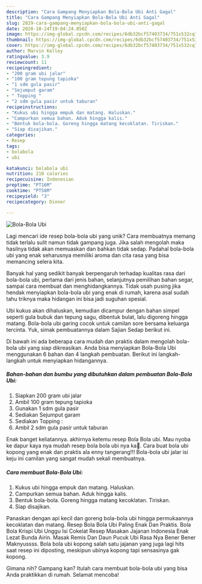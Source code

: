 ```yaml
---
description: "Cara Gampang Menyiapkan Bola-Bola Ubi Anti Gagal"
title: "Cara Gampang Menyiapkan Bola-Bola Ubi Anti Gagal"
slug: 2829-cara-gampang-menyiapkan-bola-bola-ubi-anti-gagal
date: 2020-10-24T19:04:24.850Z
image: https://img-global.cpcdn.com/recipes/6db32bcf57403734/751x532cq70/bola-bola-ubi-foto-resep-utama.jpg
thumbnail: https://img-global.cpcdn.com/recipes/6db32bcf57403734/751x532cq70/bola-bola-ubi-foto-resep-utama.jpg
cover: https://img-global.cpcdn.com/recipes/6db32bcf57403734/751x532cq70/bola-bola-ubi-foto-resep-utama.jpg
author: Marvin Kelley
ratingvalue: 3.9
reviewcount: 11
recipeingredient:
- "200 gram ubi jalar"
- "100 gram tepung tapioka"
- "1 sdm gula pasir"
- "Sejumput garam"
- " Topping "
- "2 sdm gula pasir untuk taburan"
recipeinstructions:
- "Kukus ubi hingga empuk dan matang. Haluskan."
- "Campurkan semua bahan. Aduk hingga kalis."
- "Bentuk bola-bola. Goreng hingga matang kecoklatan. Tiriskan."
- "Siap disajikan."
categories:
- Resep
tags:
- bolabola
- ubi

katakunci: bolabola ubi 
nutrition: 210 calories
recipecuisine: Indonesian
preptime: "PT16M"
cooktime: "PT58M"
recipeyield: "3"
recipecategory: Dinner

---
```



![Bola-Bola Ubi](https://img-global.cpcdn.com/recipes/6db32bcf57403734/751x532cq70/bola-bola-ubi-foto-resep-utama.jpg)

Lagi mencari ide resep bola-bola ubi yang unik? Cara membuatnya memang tidak terlalu sulit namun tidak gampang juga. Jika salah mengolah maka hasilnya tidak akan memuaskan dan bahkan tidak sedap. Padahal bola-bola ubi yang enak seharusnya memiliki aroma dan cita rasa yang bisa memancing selera kita.

Banyak hal yang sedikit banyak berpengaruh terhadap kualitas rasa dari bola-bola ubi, pertama dari jenis bahan, selanjutnya pemilihan bahan segar, sampai cara membuat dan menghidangkannya. Tidak usah pusing jika hendak menyiapkan bola-bola ubi yang enak di rumah, karena asal sudah tahu triknya maka hidangan ini bisa jadi suguhan spesial.

Ubi kukus akan dihaluskan, kemudian dicampur dengan bahan simpel seperti gula bubuk dan tepung sagu, dibentuk bulat, lalu digoreng hingga matang. Bola-bola ubi garing cocok untuk camilan sore bersama keluarga tercinta. Yuk, simak pembuatannya dalam Sajian Sedap berikut ini.


Di bawah ini ada beberapa cara mudah dan praktis dalam mengolah bola-bola ubi yang siap dikreasikan. Anda bisa menyiapkan Bola-Bola Ubi menggunakan 6 bahan dan 4 langkah pembuatan. Berikut ini langkah-langkah untuk menyiapkan hidangannya.

<!--inarticleads1-->

##### Bahan-bahan dan bumbu yang dibutuhkan dalam pembuatan Bola-Bola Ubi:

1. Siapkan 200 gram ubi jalar
1. Ambil 100 gram tepung tapioka
1. Gunakan 1 sdm gula pasir
1. Sediakan Sejumput garam
1. Sediakan  Topping :
1. Ambil 2 sdm gula pasir untuk taburan


Enak banget keliatannya. akhirnya ketemu resep Bola Bola ubi. Mau nyoba ke dapur kaya nya mudah resep bola bola ubi nya ka🙏. Cara buat bola ubi kopong yang enak dan praktis ala enny tangerang!!! Bola-bola ubi jalar isi keju ini camilan yang sangat mudah sekali membuatnya. 

<!--inarticleads2-->

##### Cara membuat Bola-Bola Ubi:

1. Kukus ubi hingga empuk dan matang. Haluskan.
1. Campurkan semua bahan. Aduk hingga kalis.
1. Bentuk bola-bola. Goreng hingga matang kecoklatan. Tiriskan.
1. Siap disajikan.


Panaskan dengan api kecil dan goreng bola-bola ubi hingga permukaannya kecoklatan dan matang. Resep Bola Bola Ubi Paling Enak Dan Praktis. Bola Bola Krispi Ubi Unggu Isi Cokelat Resep Masakan Jajanan Indonesia Enak Lezat Bunda Airin. Masak Remis Dan Daun Pucuk Ubi Rasa Nya Bener Bener Maknyussss. Bola bola ubi kopong salah satu jajanan yang juga lagi hits saat resep ini diposting, meskipun ubinya kopong tapi sensasinya gak kopong. 

Gimana nih? Gampang kan? Itulah cara membuat bola-bola ubi yang bisa Anda praktikkan di rumah. Selamat mencoba!
